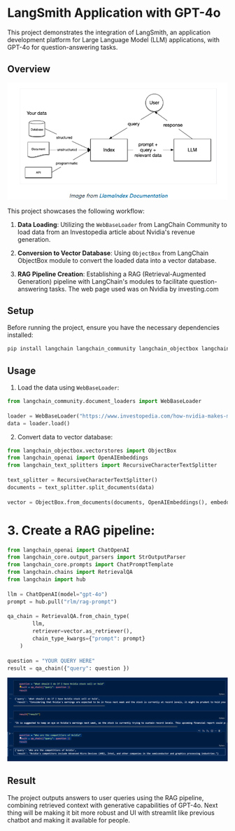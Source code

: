 
# LangSmith Application with GPT-4o

This project demonstrates the integration of LangSmith, an application development platform for Large Language Model (LLM) applications, with GPT-4o for question-answering tasks.

## Overview
![RAG IMPLEMENTATION](pic.png)

This project showcases the following workflow:

1. **Data Loading**: Utilizing the `WebBaseLoader` from LangChain Community to load data from an Investopedia article about Nvidia's revenue generation.

2. **Conversion to Vector Database**: Using `ObjectBox` from LangChain ObjectBox module to convert the loaded data into a vector database.

3. **RAG Pipeline Creation**: Establishing a RAG (Retrieval-Augmented Generation) pipeline with LangChain's modules to facilitate question-answering tasks.
   The web page used was on Nvidia by investing.com

## Setup

Before running the project, ensure you have the necessary dependencies installed:

```bash
pip install langchain langchain_community langchain_objectbox langchain_openai
```

## Usage

1. Load the data using `WebBaseLoader`:

```python
from langchain_community.document_loaders import WebBaseLoader

loader = WebBaseLoader("https://www.investopedia.com/how-nvidia-makes-money-4799532#:~:text=Nvidia%20(NVDA)%20introduced%20graphics%20processing,vehicles%2C%20robotics%2C%20and%20more.")
data = loader.load()
```

2. Convert data to vector database:

```python
from langchain_objectbox.vectorstores import ObjectBox
from langchain_openai import OpenAIEmbeddings
from langchain_text_splitters import RecursiveCharacterTextSplitter

text_splitter = RecursiveCharacterTextSplitter()
documents = text_splitter.split_documents(data)

vector = ObjectBox.from_documents(documents, OpenAIEmbeddings(), embedding_dimensions=768)
```

# 3. Create a RAG pipeline:

```python
from langchain_openai import ChatOpenAI
from langchain_core.output_parsers import StrOutputParser
from langchain_core.prompts import ChatPromptTemplate
from langchain.chains import RetrievalQA
from langchain import hub

llm = ChatOpenAI(model="gpt-4o")
prompt = hub.pull("rlm/rag-prompt")

qa_chain = RetrievalQA.from_chain_type(
        llm,
        retriever=vector.as_retriever(),
        chain_type_kwargs={"prompt": prompt}
    )

question = "YOUR QUERY HERE"
result = qa_chain({"query": question })
```
![OUTPUT on the web document given to the model](pic2.png)

## Result

The project outputs answers to user queries using the RAG pipeline, combining retrieved context with generative capabilities of GPT-4o.
Next thing will be making it bit more robust and UI with streamlit like previous chatbot and making it available for people.
